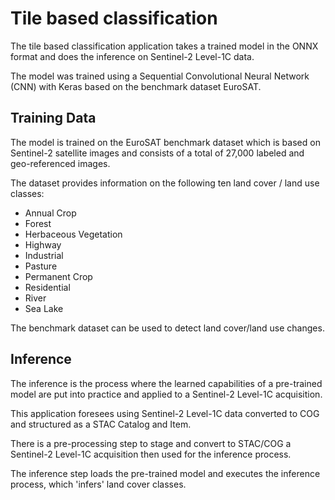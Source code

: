 # Tile based classification

The tile based classification application takes a trained model in the ONNX format and does the inference on Sentinel-2 Level-1C data.

The model was trained using a Sequential Convolutional Neural Network (CNN) with Keras based on the benchmark dataset EuroSAT. 

## Training Data

The model is trained on the EuroSAT benchmark dataset which is based on Sentinel-2 satellite images and consists of a total of 27,000 labeled and geo-referenced images. 

The dataset provides information on the following ten land cover / land use classes:

* Annual Crop
* Forest
* Herbaceous Vegetation
* Highway
* Industrial
* Pasture
* Permanent Crop
* Residential
* River
* Sea Lake

The benchmark dataset can be used to detect land cover/land use changes. 

## Inference

The inference is the process where the learned capabilities of a pre-trained model are put into practice and applied to a Sentinel-2 Level-1C acquisition.

This application foresees using Sentinel-2 Level-1C data converted to COG and structured as a STAC Catalog and Item.

There is a pre-processing step to stage and convert to STAC/COG a Sentinel-2 Level-1C acquisition then used for the inference process.

The inference step loads the pre-trained model and executes the inference process, which 'infers' land cover classes.


